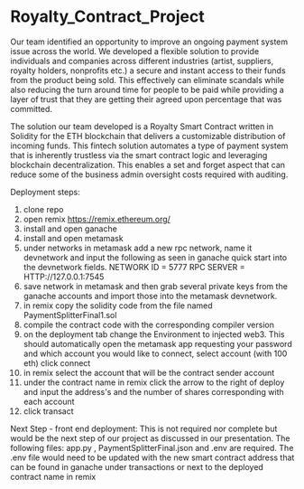 # Royalty_Contract_Project

Our team identified an opportunity to improve an ongoing payment  system issue across the world. We developed a flexible solution to provide individuals and companies across different industries (artist, suppliers, royalty holders, nonprofits etc.) a secure and instant access to their funds from the product being sold. This effectively can eliminate scandals while also reducing the turn around time for people to be paid while providing a layer of trust that they are getting their agreed upon percentage that was committed. 

The solution our team developed is a Royalty Smart Contract written in Solidity for the ETH blockchain that delivers a customizable distribution of incoming funds. This fintech solution automates a type of payment system that is inherently trustless via the smart contract logic and leveraging blockchain decentralization. This enables a set and forget aspect that can reduce some of the business admin oversight costs required with auditing.


Deployment steps:
1) clone repo
2) open remix https://remix.ethereum.org/
3) install and open ganache
4) install and open metamask
5) under networks in metamask add a new rpc network, name it devnetwork and input the following as seen in ganache quick start into the devnetwork fields. NETWORK ID = 
5777
RPC SERVER = HTTP://127.0.0.1:7545
6) save network in metamask and then grab several private keys from the ganache accounts and import those into the metamask devnetwork.
7) in remix copy the solidity code from the file named PaymentSplitterFinal1.sol
8) compile the contract code with the corresponding compiler version
9) on the deployment tab change the Environment to injected web3. This should automatically open the metamask app requesting your password and which account you would like to connect, select account (with 100 eth) click connect
10) in remix select the account that will be the contract sender account
11) under the contract name in remix click the arrow to the right of deploy and input the address's and the number of shares corresponding with each account
12) click transact

Next Step - front end deployment:
This is not required nor complete but would be the next step of our project as discussed in our presentation. The following files: app.py , PaymentSplitterFinal.json and .env are required. The .env file would need to be updated with the new smart contract address that can be found in ganache under transactions or next to the deployed contract name in remix


